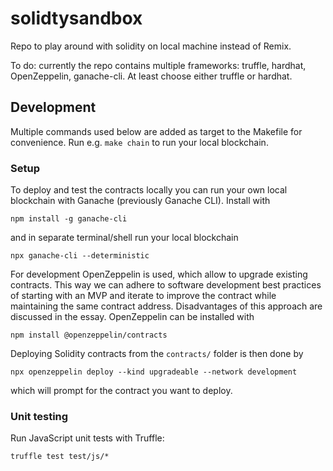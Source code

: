 # solidtysandbox

Repo to play around with solidity on local machine instead of Remix. 

To do: currently the repo contains multiple frameworks: truffle, hardhat, OpenZeppelin, ganache-cli. At least choose either truffle or hardhat.

## Development

Multiple commands used below are added as target to the Makefile for convenience. Run e.g. `make chain` to run your local blockchain.

### Setup

To deploy and test the contracts locally you can run your own local blockchain with Ganache (previously Ganache CLI). Install with
```
npm install -g ganache-cli
```
and in separate terminal/shell run your local blockchain
```
npx ganache-cli --deterministic
```

For development OpenZeppelin is used, which allow to upgrade existing contracts. This way we can adhere to software development best practices of starting with an MVP and iterate to improve the contract while maintaining the same contract address. Disadvantages of this approach are discussed in the essay. OpenZeppelin can be installed with
```
npm install @openzeppelin/contracts
```

Deploying Solidity contracts from the `contracts/` folder is then done by
```
npx openzeppelin deploy --kind upgradeable --network development
```
which will prompt for the contract you want to deploy.

### Unit testing

Run JavaScript unit tests with Truffle:
```
truffle test test/js/*
```